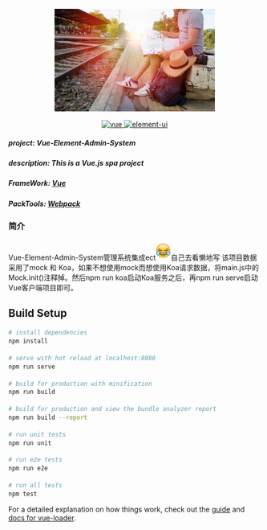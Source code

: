 <p align="center">
  <img width="320" src="./src/assets/images/sunshine.jpg" alt="找不到图片就用这张代替了">
</p>

<p align="center">
  <a href="https://cn.vuejs.org/">
    <img src="https://img.shields.io/badge/vue-2.5.2-brightgreen.svg" alt="vue">
  </a>
  <a href="https://element.eleme.cn/#/zh-CN">
    <img src="https://img.shields.io/badge/element--ui-2.14.1-brightgreen.svg" alt="element-ui">
  </a>
</p>

##### project: Vue-Element-Admin-System
##### description: This is a Vue.js spa project
##### FrameWork: [Vue](https://cn.vuejs.org/)
##### PackTools: [Webpack](https://www.webpackjs.com/) 

### 简介

Vue-Element-Admin-System管理系统集成ect<img width="30" src="./src/assets/images/icon/funny.png" alt="smile ">自己去看懒地写
该项目数据采用了mock 和 Koa，如果不想使用mock而想使用Koa请求数据，将main.js中的Mock.init()注释掉。然后npm run koa启动Koa服务之后，再npm run serve启动Vue客户端项目即可。

## Build Setup

``` bash
# install dependencies
npm install

# serve with hot reload at localhost:8080
npm run serve

# build for production with minification
npm run build

# build for production and view the bundle analyzer report
npm run build --report

# run unit tests
npm run unit

# run e2e tests
npm run e2e

# run all tests
npm test
```

For a detailed explanation on how things work, check out the [guide](http://vuejs-templates.github.io/webpack/) and [docs for vue-loader](http://vuejs.github.io/vue-loader).

